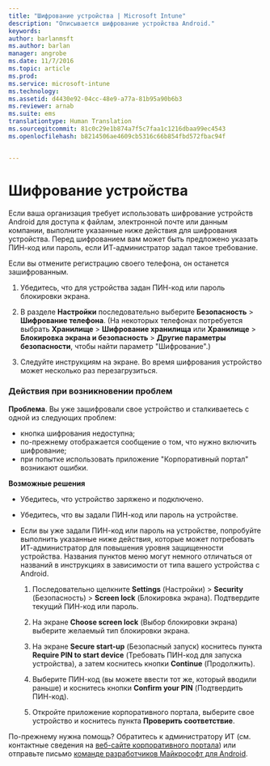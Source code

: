 ```yaml
---
title: "Шифрование устройства | Microsoft Intune"
description: "Описывается шифрование устройства Android."
keywords: 
author: barlanmsft
ms.author: barlan
manager: angrobe
ms.date: 11/7/2016
ms.topic: article
ms.prod: 
ms.service: microsoft-intune
ms.technology: 
ms.assetid: d4430e92-04cc-48e9-a77a-81b95a90b6b3
ms.reviewer: arnab
ms.suite: ems
translationtype: Human Translation
ms.sourcegitcommit: 81c0c29e1b874a7f5c7faa1c1216dbaa99ec4543
ms.openlocfilehash: b8214506ae4609cb5316c66b854fbd572fbac94f


---
```



# <a name="encrypt-your-device"></a>Шифрование устройства

Если ваша организация требует использовать шифрование устройств Android для доступа к файлам, электронной почте или данным компании, выполните указанные ниже действия для шифрования устройства. Перед шифрованием вам может быть предложено указать ПИН-код или пароль, если ИТ-администратор задал такое требование.

Если вы отмените регистрацию своего телефона, он останется зашифрованным.

1.  Убедитесь, что для устройства задан ПИН-код или пароль блокировки экрана.

2.  В разделе **Настройки** последовательно выберите **Безопасность** &gt; **Шифрование телефона**.
    (На некоторых телефонах потребуется выбрать **Хранилище** &gt; **Шифрование хранилища** или **Хранилище** &gt; **Блокировка экрана и безопасность** &gt; **Другие параметры безопасности**, чтобы найти параметр "Шифрование".)

3.  Следуйте инструкциям на экране. Во время шифрования устройство может несколько раз перезагрузиться.

### <a name="what-to-do-if-you-have-issues"></a>Действия при возникновении проблем
**Проблема**. Вы уже зашифровали свое устройство и сталкиваетесь с одной из следующих проблем:

- кнопка шифрования недоступна;
- по-прежнему отображается сообщение о том, что нужно включить шифрование;
- при попытке использовать приложение "Корпоративный портал" возникают ошибки.

**Возможные решения**

- Убедитесь, что устройство заряжено и подключено.
- Убедитесь, что вы задали ПИН-код или пароль на устройстве.
- Если вы уже задали ПИН-код или пароль на устройстве, попробуйте выполнить указанные ниже действия, которые может потребовать ИТ-администратор для повышения уровня защищенности устройства. Названия пунктов меню могут немного отличаться от названий в инструкциях в зависимости от типа вашего устройства с Android.

    1. Последовательно щелкните **Settings** (Настройки) > **Security** (Безопасность) > **Screen lock** (Блокировка экрана). Подтвердите текущий ПИН-код или пароль.

    2. На экране **Choose screen lock** (Выбор блокировки экрана) выберите желаемый тип блокировки экрана.

    3. На экране **Secure start-up** (Безопасный запуск) коснитесь пункта **Require PIN to start device** (Требовать ПИН-код для запуска устройства), а затем коснитесь кнопки **Continue** (Продолжить).

    4. Выберите ПИН-код (вы можете ввести тот же, который вводили раньше) и коснитесь кнопки **Confirm your PIN** (Подтвердить ПИН-код).

    5. Откройте приложение корпоративного портала, выберите свое устройство и коснитесь пункта **Проверить соответствие**.

По-прежнему нужна помощь? Обратитесь к администратору ИТ (см. контактные сведения на [веб-сайте корпоративного портала](http://portal.manage.microsoft.com)) или отправьте письмо [команде разработчиков Майкрософт для Android](mailto:wintunedroidfbk@microsoft.com).



<!--HONumber=Nov16_HO2-->


